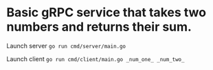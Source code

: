 # Basic gRPC service that takes two numbers and returns their sum.

Launch server
```go run cmd/server/main.go```

Launch client
`go run cmd/client/main.go _num_one_ _num_two_`

